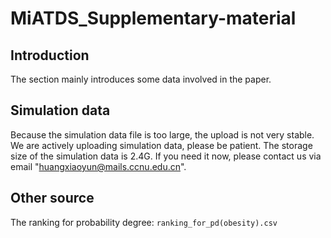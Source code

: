 # MiATDS_Supplementary-material

## Introduction
The section mainly introduces some data involved in the paper.

## Simulation data
Because the simulation data file is too large, the upload is not very stable. We are actively uploading simulation data, please be patient. The storage size of the simulation data is 2.4G. If you need it now, please contact us via email "huangxiaoyun@mails.ccnu.edu.cn".

## Other source
The ranking for probability degree:
```ranking_for_pd(obesity).csv```

